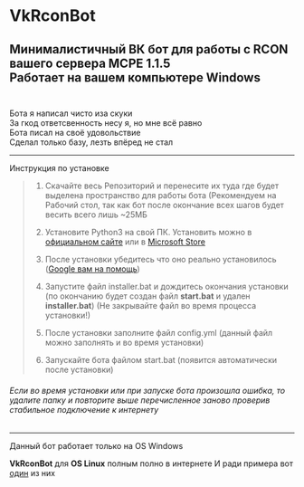 # VkRconBot
Минималистичный ВК бот для работы с RCON вашего сервера MCPE 1.1.5<br>
Работает на вашем компьютере Windows
<br>
<br>
--------------
Бота я написал чисто иза скуки<br>
За гкод ответсвенность несу я, но мне всё равно<br>
Бота писал на своё удовольствие<br>
Сделал только базу, лезть впёред не стал<br>
___

Инструкция по установке

> 1. Скачайте весь Репозиторий и перенесите их туда где будет выделена пространство для работы бота (Рекомендуем на Рабочий стол, так как бот после окончание всех шагов будет весить всего лишь ~25МБ
> 
> 2. Установите Python3 на свой ПК. Установить можно в [официальном сайте](https://www.python.org/downloads/) или в [Microsoft Store](https://apps.microsoft.com/store/detail/python-310/9PJPW5LDXLZ5)
> 
> 3. После установки убедитесь что оно реально установилось ([Google вам на помощь](https://www.google.com/search?q=%D0%BA%D0%B0%D0%BA+%D0%BF%D1%80%D0%BE%D0%B2%D0%B5%D1%80%D0%B8%D1%82%D1%8C+%D1%83%D1%81%D1%82%D0%B0%D0%BD%D0%BE%D0%B2%D0%BB%D0%B5%D0%BD+%D0%BB%D0%B8+python+%D0%BD%D0%B0+windows))
> 
> 4. Запустите файл installer.bat и дождитесь окончания установки (по окончанию будет создан файл **start.bat** и удален **installer.bat**) (Не закрывайте файл во время процесса установки!)
> 
> 5. После установки заполните файл config.yml (данный файл можно заполнять и во время установки)
> 
> 6. Запускайте бота файлом start.bat (появится автоматически после установки)

###### Если во время установки или при запуске бота произошла ошибка, то удалите папку и повторите выше перечисленное заново проверив стабильное подключение к интернету ######
___

Данный бот работает только на OS Windows

**VkRconBot** для **OS Linux** полным полно в интернете
И ради примера вот [один](https://github.com/NeMasston/MCRcon) из них
